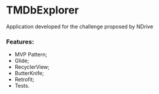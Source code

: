 # TMDbExplorer
Application developed for the challenge proposed by NDrive

### Features:
* MVP Pattern;
* Glide;
* RecyclerView;
* ButterKnife;
* Retrofit;
* Tests.

